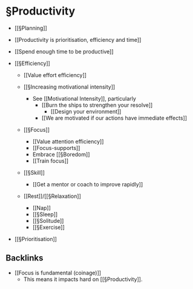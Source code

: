 # §Productivity
* [[§Planning]]

* [[Productivity is prioritisation, efficiency and time]]

* [[Spend enough time to be productive]]

* [[§Efficiency]]
	* [[Value effort efficiency]]

	* [[§Increasing motivational intensity]]
		* See [[Motivational Intensity]], particularly
			* [[Burn the ships to strengthen your resolve]]
				* [[Design your environment]]
			* [[We are motivated if our actions have immediate effects]]
	 
	* [[§Focus]]
		* [[Value attention efficiency]]	
		* [[Focus-supports]]
		* Embrace [[§Boredom]]
		* [[Train focus]]

	* [[§Skill]]
		* [[Get a mentor or coach to improve rapidly]]

	* [[Rest]]/[[§Relaxation]]
		* [[Nap]]
		* [[§Sleep]]
		* [[§Solitude]]
		* [[§Exercise]]

* [[§Prioritisation]]

## Backlinks
* [[Focus is fundamental (coinage)]]
	* This means it impacts hard on [[§Productivity]].

<!-- {BearID:BC1AF2A9-C8CC-483D-9338-8EBA86BCBE9F-35261-00006C9394CA261D} -->
